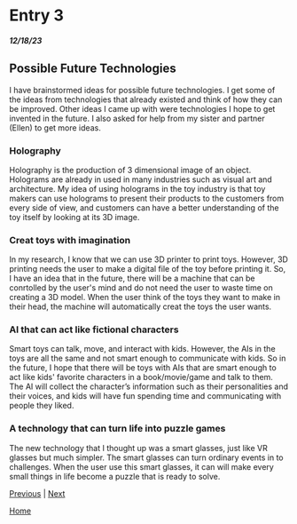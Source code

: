 # Entry 3
##### 12/18/23

## Possible Future Technologies 
I have brainstormed ideas for possible future technologies. I get some of the ideas from technologies that already existed and think of how they can be improved. Other ideas I came up with were technologies I hope to get invented in the future. I also asked for help from my sister and partner (Ellen) to get more ideas. 


### Holography 
Holography is the production of 3 dimensional image of an object. Holograms are already in used in many industries such as visual art and architecture. My idea of using holograms in the toy industry is that toy makers can use holograms to present their products to the customers from every side of view, and customers can have a better understanding of the toy itself by looking at its 3D image. 

### Creat toys with imagination 
In my research, I know that we can use 3D printer to print toys. However, 3D printing needs the user to make a digital file of the toy before printing it. So, I have an idea that in the future, there will be a machine that can be conrtolled by the user's mind and do not need the user to waste time on creating a 3D model. When the user think of the toys they want to make in their head, the machine will automatically creat the toys the user wants. 

### AI that can act like fictional characters 
Smart toys can talk, move, and interact with kids. However, the AIs in the toys are all the same and not smart enough to communicate with kids. So in the future, I hope that there will be toys with AIs that are smart enough to act like kids' favorite characters in a book/movie/game and talk to them. The AI will collect the character’s information such as their personalities and their voices, and kids will have fun spending time and communicating with people they liked. 

### A technology that can turn life into puzzle games 
The new technology that I thought up was a smart glasses, just like VR glasses but much simpler. The smart glasses can turn ordinary events in to challenges. When the user use this smart glasses, it can will make every small things in life become a puzzle that is ready to solve. 






[Previous](entry02.md) | [Next](entry04.md)

[Home](../README.md)